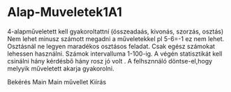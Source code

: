 # Alap-Muveletek1A1

4-alapműveletett kell gyakoroltattní (összeadaás, kivonás, szorzás, osztás)
Nem lehet minusz számott megadni a műveletekkel pl 5-6=-1 ez nem lehet.
Osztásnál ne legyen maradékos osztásos feladat.
Csak egész számokat lehessen használni.
Számok intervalluma 1-100-ig.
A végén statisztikát kell csinálni hány kérdésbő hány rosz jó volt .
A felhsznnáló döntse-el,hogy melyyik műveletett akarja gyakorolni. 

Bekérés
Main
Main művellet
Kiírás


